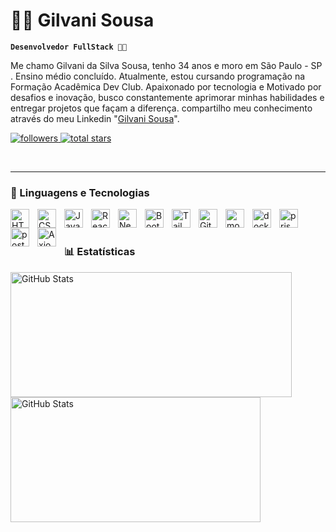 # 🧑‍💻 Gilvani Sousa
**`Desenvolvedor FullStack 🚀🚀`**

Me chamo Gilvani da Silva Sousa, tenho 34 anos e moro em São Paulo - SP . Ensino médio concluído. Atualmente, estou cursando programação na Formação Acadêmica Dev Club. Apaixonado por tecnologia e Motivado por desafios e inovação, busco constantemente aprimorar minhas habilidades e entregar projetos que façam a diferença.  compartilho meu conhecimento através do meu Linkedin "[Gilvani Sousa](https://www.linkedin.com/in/gilvani-sousa)".

<p align="left"> 
    <a href="https://github.com/gil-sousa2180">
        <img 
        alt="followers" 
        title="Follow me on Github" 
        src="https://custom-icon-badges.demolab.com/github/followers/gil-sousa2180?color=236ad3&labelColor=1155ba&style=for-the-badge&logo=github&label=seguidores&logoColor=white"/>
    </a>
    <a href="https://github.com/gil-sousa2180?tab=repositories&sort=stargazers">
        <img 
        alt="total stars" 
        title="Total stars on GitHub" 
        src="https://custom-icon-badges.demolab.com/github/stars/gil-sousa2180?color=55960c&style=for-the-badge&labelColor=488207&logo=star&label=estrelas"/>
    </a> 
</p>
<br/>


---

### 🤖 Linguagens e Tecnologias

<img 
    align="left" 
    alt="HTML"
    title="HTML" 
    width="30px" 
    style="padding-right: 10px;" 
    src="https://cdn.jsdelivr.net/gh/devicons/devicon@latest/icons/html5/html5-original.svg" 
/>
<img 
    align="left" 
    alt="CSS" 
    title="CSS"
    width="30px" 
    style="padding-right: 10px;" 
    src="https://cdn.jsdelivr.net/gh/devicons/devicon@latest/icons/css3/css3-original.svg" 
/>
<img 
    align="left" 
    alt="JavaScript" 
    title="JavaScript"
    width="30px" 
    style="padding-right: 10px;" 
    src="https://cdn.jsdelivr.net/gh/devicons/devicon@latest/icons/javascript/javascript-original.svg" 
/>
<img 
    align="left" 
    alt="React"
    title="React" 
    width="30px" 
    style="padding-right: 10px;" 
    src="https://cdn.jsdelivr.net/gh/devicons/devicon@latest/icons/react/react-original.svg" 
/>
<img 
    align="left" 
    alt="Next.js" 
    title="Next.js"
    width="30px" 
    style="padding-right: 10px;" 
    src="https://cdn.jsdelivr.net/gh/devicons/devicon@latest/icons/nextjs/nextjs-original.svg" 
/>
<img 
    align="left" 
    alt="Bootstrap"
    title="Bootstrap" 
    width="30px" 
    style="padding-right: 10px;" 
    src="https://cdn.jsdelivr.net/gh/devicons/devicon@latest/icons/bootstrap/bootstrap-original.svg" 
/>
<img 
    align="left" 
    alt="Tailwind" 
    title="Tailwind"
    width="30px" 
    style="padding-right: 10px;" 
    src="https://cdn.jsdelivr.net/gh/devicons/devicon@latest/icons/tailwindcss/tailwindcss-original.svg" 
/>
<img 
    align="left" 
    alt="Git" 
    title="Git"
    width="30px" 
    style="padding-right: 10px;" 
    src="https://cdn.jsdelivr.net/gh/devicons/devicon@latest/icons/git/git-original.svg" 
/>
<img 
    align="left" 
    alt="mongoDB" 
    title="mongoDB"
    width="30px" 
    style="padding-right: 10px;" 
    src="https://cdn.jsdelivr.net/gh/devicons/devicon@latest/icons/mongodb/mongodb-original-wordmark.svg"
/>
<img 
    align="left" 
    alt="docker" 
    title="docker"
    width="30px" 
    style="padding-right: 10px;" 
    src="https://cdn.jsdelivr.net/gh/devicons/devicon@latest/icons/docker/docker-original.svg"
/>
<img 
    align="left" 
    alt="prisma" 
    title="prisma"
    width="30px" 
    style="padding-right: 10px;" 
    src="https://cdn.jsdelivr.net/gh/devicons/devicon@latest/icons/prisma/prisma-original.svg"
/>
<img 
    align="left" 
    alt="postgreSQL" 
    title="postgreSQL"
    width="30px" 
    style="padding-right: 10px;" 
    src="https://cdn.jsdelivr.net/gh/devicons/devicon@latest/icons/postgresql/postgresql-original.svg"
/>
<img 
    align="left" 
    alt="Axios" 
    title="Axios"
    width="30px" 
    style="padding-right: 10px;" 
    src="https://cdn.jsdelivr.net/gh/devicons/devicon@latest/icons/axios/axios-plain.svg"
/>
<br/>
<br/>

### 📊 Estatísticas

 <img 
    align="left" 
    alt="GitHub Stats"
    width="450"
    height="200"
    src="https://github-readme-stats.vercel.app/api?username=gil-sousa2180&show_icons=true&theme=tokyonight&include_all_commts=true&locale=pt-br" 
  />
<img 
      align="left" 
      alt="GitHub Stats"
      width="400"
      height="200" 
      src="https://github-readme-stats.vercel.app/api/top-langs/?username=gil-sousa2180&theme=tokyonight&layout=compact&custom_title=Tecnologias&langs_count=9" 
  />
  
</p>
